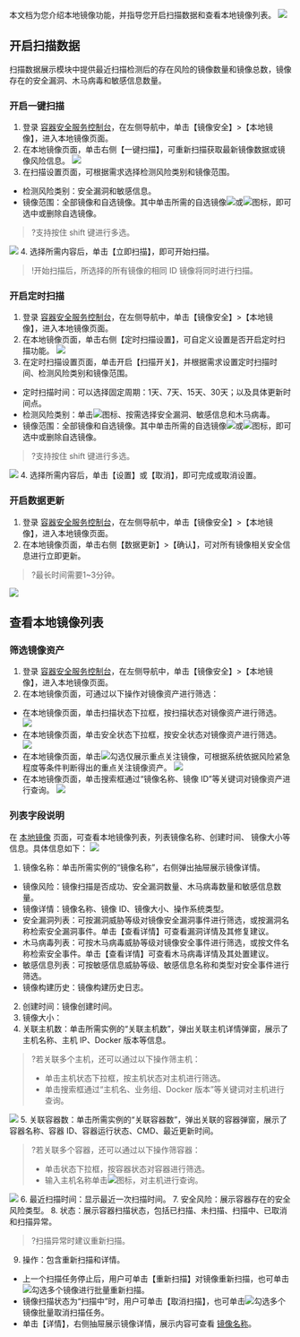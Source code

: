 本文档为您介绍本地镜像功能，并指导您开启扫描数据和查看本地镜像列表。
![](https://main.qcloudimg.com/raw/d3e68fe30ba52b624ffd5ead3e9b0e8d.png)

## 开启扫描数据
扫描数据展示模块中提供最近扫描检测后的存在风险的镜像数量和镜像总数，镜像存在的安全漏洞、木马病毒和敏感信息数量。
### 开启一键扫描
1. 登录 [容器安全服务控制台](https://console.cloud.tencent.com/tcss)，在左侧导航中，单击【镜像安全】>【本地镜像】，进入本地镜像页面。
2. 在本地镜像页面，单击右侧【一键扫描】，可重新扫描获取最新镜像数据或镜像风险信息。
![](https://main.qcloudimg.com/raw/b28c99c9c8d99d756ae7d797c21c7193.png)
3. 在扫描设置页面，可根据需求选择检测风险类别和镜像范围。
 - 检测风险类别：安全漏洞和敏感信息。
 - 镜像范围：全部镜像和自选镜像。其中单击所需的自选镜像![](https://main.qcloudimg.com/raw/37d813d17a69271ce31b3233ad0a949e.png)或![](https://main.qcloudimg.com/raw/be9e47bccb644d8a099149bac4aef1e0.png)图标，即可选中或删除自选镜像。
 >?支持按住 shift 键进行多选。
 >
 ![](https://main.qcloudimg.com/raw/29cf2452f0f8e7378ce085c118f29213.png)
4.  选择所需内容后，单击【立即扫描】，即可开始扫描。
>!开始扫描后，所选择的所有镜像的相同 ID 镜像将同时进行扫描。
 
 
 ### 开启定时扫描
 1. 登录 [容器安全服务控制台](https://console.cloud.tencent.com/tcss)，在左侧导航中，单击【镜像安全】>【本地镜像】，进入本地镜像页面。
 2. 在本地镜像页面，单击右侧【定时扫描设置】，可自定义设置是否开启定时扫描功能。
 ![](https://main.qcloudimg.com/raw/9d9f90123004d96217c6397b8fecb21a.png)
 3. 在定时扫描设置页面，单击开启【扫描开关】，并根据需求设置定时扫描时间、检测风险类别和镜像范围。
  - 定时扫描时间：可以选择固定周期：1天、7天、15天、30天；以及具体更新时间点。
  - 检测风险类别：单击![](https://main.qcloudimg.com/raw/86d08a45be3bc5b91de551b390ebe15d.png)图标、按需选择安全漏洞、敏感信息和木马病毒。
  - 镜像范围：全部镜像和自选镜像。其中单击所需的自选镜像![](https://main.qcloudimg.com/raw/37d813d17a69271ce31b3233ad0a949e.png)或![](https://main.qcloudimg.com/raw/be9e47bccb644d8a099149bac4aef1e0.png)图标，即可选中或删除自选镜像。
 >?支持按住 shift 键进行多选。
 >
 ![](https://main.qcloudimg.com/raw/29cf2452f0f8e7378ce085c118f29213.png)
 4. 选择所需内容后，单击【设置】或【取消】，即可完成或取消设置。

### 开启数据更新
 1. 登录 [容器安全服务控制台](https://console.cloud.tencent.com/tcss)，在左侧导航中，单击【镜像安全】>【本地镜像】，进入本地镜像页面。
 2. 在本地镜像页面，单击右侧【数据更新】>【确认】，可对所有镜像相关安全信息进行立即更新。
 >?最长时间需要1~3分钟。
 >
![](https://main.qcloudimg.com/raw/a5216d8781d1e0bb70394d44d00dda10.png)

## 查看本地镜像列表
### 筛选镜像资产
1. 登录 [容器安全服务控制台](https://console.cloud.tencent.com/tcss)，在左侧导航中，单击【镜像安全】>【本地镜像】，进入本地镜像页面。
2. 在本地镜像页面，可通过以下操作对镜像资产进行筛选：
 - 在本地镜像页面，单击扫描状态下拉框，按扫描状态对镜像资产进行筛选。
![](https://main.qcloudimg.com/raw/77362ff7b0d3407de1995be2f2099faf.png)
 - 在本地镜像页面，单击安全状态下拉框，按安全状态对镜像资产进行筛选。
![](https://main.qcloudimg.com/raw/97773f12249313913af2e2646e2dd67e.png)
 -  在本地镜像页面，单击![](https://main.qcloudimg.com/raw/21ff3bd68750cb41c5ce662a24629cb3.png)勾选仅展示重点关注镜像，可根据系统依据风险紧急程度等条件判断得出的重点关注镜像资产。
![](https://main.qcloudimg.com/raw/84eaebebbec047acf3341002d8258da6.png)
 - 在本地镜像页面，单击搜索框通过“镜像名称、镜像 ID”等关键词对镜像资产进行查询。
![](https://main.qcloudimg.com/raw/98621c6d4d839883c571b4649041aa0d.png)

### 列表字段说明
在 [本地镜像](https://console.cloud.tencent.com/tcss/asset/image) 页面，可查看本地镜像列表，列表镜像名称、创建时间、	镜像大小等信息。具体信息如下：
![](https://main.qcloudimg.com/raw/ce6554b171b8db0d97e502dbc48e72f2.png)
1. 镜像名称：单击所需实例的“镜像名称”，右侧弹出抽屉展示镜像详情。[](id:JXMC)
 - 镜像风险：镜像扫描是否成功、安全漏洞数量、木马病毒数量和敏感信息数量。
 - 镜像详情：镜像名称、镜像 ID、镜像大小、操作系统类型。
 - 安全漏洞列表：可按漏洞威胁等级对镜像安全漏洞事件进行筛选，或按漏洞名称检索安全漏洞事件。单击【查看详情】可查看漏洞详情及其修复建议。
 - 木马病毒列表：可按木马病毒威胁等级对镜像安全事件进行筛选，或按文件名称检索安全事件。单击【查看详情】可查看木马病毒详情及其处置建议。
 - 敏感信息列表：可按敏感信息威胁等级、敏感信息名称和类型对安全事件进行筛选。
 - 镜像构建历史：镜像构建历史日志。
2.  创建时间：镜像创建时间。
3.  镜像大小：
4.  关联主机数：单击所需实例的“关联主机数”，弹出关联主机详情弹窗，展示了主机名称、主机 IP、Docker 版本等信息。
>?若关联多个主机，还可以通过以下操作筛主机：
>- 单击主机状态下拉框，按主机状态对主机进行筛选。
>- 单击搜索框通过“主机名、业务组、Docker 版本”等关键词对主机进行查询。
>
![](https://main.qcloudimg.com/raw/9414b1c0f827fbe27f5f6ed1215b516c.png)
5. 关联容器数：单击所需实例的“关联容器数”，弹出关联的容器弹窗，展示了容器名称、容器 ID、容器运行状态、CMD、最近更新时间。
>?若关联多个容器，还可以通过以下操作筛容器：
>- 单击状态下拉框，按容器状态对容器进行筛选。
>- 输入主机名称单击![](https://main.qcloudimg.com/raw/b12f0b480adcd420cdd30445ba435c04.png)图标，对主机进行查询。
>
![](https://main.qcloudimg.com/raw/f3afdf8ca5a3b2ddde28de4ed5ee1657.png)
6. 最近扫描时间：显示最近一次扫描时间。
7. 安全风险：展示容器存在的安全风险类型。
8. 状态：展示容器扫描状态，包括已扫描、未扫描、扫描中、已取消和扫描异常。
>?扫描异常时建议重新扫描。
9. 操作：包含重新扫描和详情。
  - 上一个扫描任务停止后，用户可单击【重新扫描】对镜像重新扫描，也可单击![](https://main.qcloudimg.com/raw/08dfa220659d6576a39a981e61ad02e2.png)勾选多个镜像进行批量重新扫描。
  - 镜像扫描状态为“扫描中”时，用户可单击【取消扫描】，也可单击![](https://main.qcloudimg.com/raw/08dfa220659d6576a39a981e61ad02e2.png)勾选多个镜像批量取消扫描任务。
  - 单击【详情】，右侧抽屉展示镜像详情，展示内容可查看  [镜像名称](#JXMC)。
